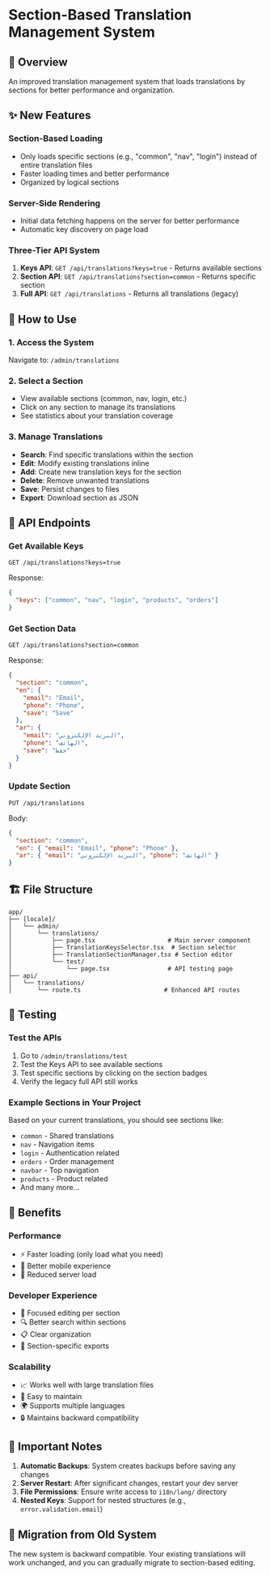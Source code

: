# Section-Based Translation Management System

## 🚀 Overview
An improved translation management system that loads translations by sections for better performance and organization.

## ✨ New Features

### Section-Based Loading
- Only loads specific sections (e.g., "common", "nav", "login") instead of entire translation files
- Faster loading times and better performance
- Organized by logical sections

### Server-Side Rendering
- Initial data fetching happens on the server for better performance
- Automatic key discovery on page load

### Three-Tier API System
1. **Keys API**: `GET /api/translations?keys=true` - Returns available sections
2. **Section API**: `GET /api/translations?section=common` - Returns specific section
3. **Full API**: `GET /api/translations` - Returns all translations (legacy)

## 🎯 How to Use

### 1. Access the System
Navigate to: `/admin/translations`

### 2. Select a Section
- View available sections (common, nav, login, etc.)
- Click on any section to manage its translations
- See statistics about your translation coverage

### 3. Manage Translations
- **Search**: Find specific translations within the section
- **Edit**: Modify existing translations inline
- **Add**: Create new translation keys for the section
- **Delete**: Remove unwanted translations
- **Save**: Persist changes to files
- **Export**: Download section as JSON

## 🔧 API Endpoints

### Get Available Keys
```http
GET /api/translations?keys=true
```
Response:
```json
{
  "keys": ["common", "nav", "login", "products", "orders"]
}
```

### Get Section Data
```http
GET /api/translations?section=common
```
Response:
```json
{
  "section": "common",
  "en": {
    "email": "Email",
    "phone": "Phone",
    "save": "Save"
  },
  "ar": {
    "email": "البريد الإلكتروني",
    "phone": "الهاتف",
    "save": "حفظ"
  }
}
```

### Update Section
```http
PUT /api/translations
```
Body:
```json
{
  "section": "common",
  "en": { "email": "Email", "phone": "Phone" },
  "ar": { "email": "البريد الإلكتروني", "phone": "الهاتف" }
}
```

## 🏗️ File Structure
```
app/
├── [locale]/
│   └── admin/
│       └── translations/
│           ├── page.tsx                    # Main server component
│           ├── TranslationKeysSelector.tsx  # Section selector
│           ├── TranslationSectionManager.tsx # Section editor
│           └── test/
│               └── page.tsx                # API testing page
├── api/
│   └── translations/
│       └── route.ts                       # Enhanced API routes
```

## 🧪 Testing

### Test the APIs
1. Go to `/admin/translations/test`
2. Test the Keys API to see available sections
3. Test specific sections by clicking on the section badges
4. Verify the legacy full API still works

### Example Sections in Your Project
Based on your current translations, you should see sections like:
- `common` - Shared translations
- `nav` - Navigation items
- `login` - Authentication related
- `orders` - Order management
- `navbar` - Top navigation
- `products` - Product related
- And many more...

## 🎨 Benefits

### Performance
- ⚡ Faster loading (only load what you need)
- 📱 Better mobile experience
- 🔄 Reduced server load

### Developer Experience
- 🎯 Focused editing per section
- 🔍 Better search within sections
- 📋 Clear organization
- 💾 Section-specific exports

### Scalability
- 📈 Works well with large translation files
- 🔧 Easy to maintain
- 🌍 Supports multiple languages
- 🔒 Maintains backward compatibility

## 🚨 Important Notes

1. **Automatic Backups**: System creates backups before saving any changes
2. **Server Restart**: After significant changes, restart your dev server
3. **File Permissions**: Ensure write access to `i18n/lang/` directory
4. **Nested Keys**: Support for nested structures (e.g., `error.validation.email`)

## 🔄 Migration from Old System
The new system is backward compatible. Your existing translations will work unchanged, and you can gradually migrate to section-based editing.
